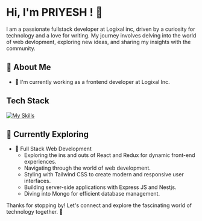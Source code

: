 # Hi, I'm PRIYESH ! 👋

I am a passionate fullstack developer at Logixal inc, driven by a curiosity for technology and a love for writing. My journey involves delving into the world of web devlopment, exploring new ideas, and sharing my insights with the community.

## 🚀 About Me

- 🔭 I'm currently  working as a frontend developer at Logixal Inc.

## Tech Stack
[![My Skills](https://skillicons.dev/icons?i=js,html,css,wasm)](https://skillicons.dev)

## 🌱 Currently Exploring

- 🚀 Full Stack Web Development 
  - Exploring the ins and outs of React and Redux for dynamic front-end experiences.
  - Navigating through the world of web development.
  - Styling with Tailwind CSS to create modern and responsive user interfaces.
  - Building server-side applications with Express JS and Nestjs.
  - Diving into Mongo for efficient database management.



Thanks for stopping by! Let's connect and explore the fascinating world of technology together. 🚀



<!--

Here are some ideas to get you started:

- 🔭 I’m currently working on ...
- 🌱 I’m currently learning ...
- 👯 I’m looking to collaborate on ...
- 🤔 I’m looking for help with ...
- 💬 Ask me about ...
- 📫 How to reach me: ...
- 😄 Pronouns: ...
- ⚡ Fun fact: ...
-->
